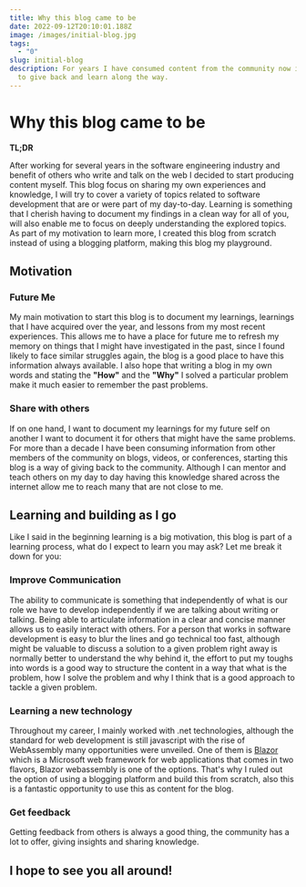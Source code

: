 ```yaml
---
title: Why this blog came to be
date: 2022-09-12T20:10:01.188Z
image: /images/initial-blog.jpg
tags:
  - "0"
slug: initial-blog
description: For years I have consumed content from the community now it's time
  to give back and learn along the way.
---
```

# Why this blog came to be

**TL;DR**

After working for several years in the software engineering industry and benefit of others who write and talk on the web I decided to start producing content myself.
This blog focus on sharing my own experiences and knowledge, I will try to cover a variety of topics related to software development that are or were part of my day-to-day.
Learning is something that I cherish having to document my findings in a clean way for all of you, will also enable me to focus on deeply understanding the explored topics.
As part of my motivation to learn more, I created this blog from scratch instead of using a blogging platform, making this blog my playground.

## Motivation

### Future Me

My main motivation to start this blog is to document my learnings, learnings that I have acquired over the year, and lessons from my most recent experiences.
This allows me to have a place for future me to refresh my memory on things that I might have investigated in the past, since I found likely to face similar struggles again, the blog is a good place to have this information always available.
I also hope that writing a blog in my own words and stating the **"How"** and the **"Why"** I solved a particular problem make it much easier to remember the past problems.

### Share with others

If on one hand, I want to document my learnings for my future self on another I want to document it for others that might have the same problems.
For more than a decade I have been consuming information from other members of the community on blogs, videos, or conferences, starting this blog is a way of giving back to the community.
Although I can mentor and teach others on my day to day having this knowledge shared across the internet allow me to reach many that are not close to me.

## Learning and building as I go

Like I said in the beginning learning is a big motivation, this blog is part of a learning process, what do I expect to learn you may ask?
Let me break it down for you:

### Improve Communication

The ability to communicate is something that independently of what is our role we have to develop independently if we are talking about writing or talking.
Being able to articulate information in a clear and concise manner allows us to easily interact with others.
For a person that works in software development is easy to blur the lines and go technical too fast, although might be valuable to discuss a solution to a given problem right away is normally better to understand the why behind it, the effort to put my toughs into words is a good way to structure the content in a way that what is the problem, how I solve the problem and why I think that is a good approach to tackle a given problem.

### Learning a new technology

Throughout my career, I mainly worked with .net technologies, although the standard for web development is still javascript with the rise of WebAssembly many opportunities were unveiled. One of them is [Blazor](https://dotnet.microsoft.com/en-us/apps/aspnet/web-apps/blazor) which is a Microsoft web framework for web applications that comes in two flavors, Blazor webassembly is one of the options.
That's why I ruled out the option of using a blogging platform and build this from scratch, also this is a fantastic opportunity to use this as content for the blog.

### Get feedback

Getting feedback from others is always a good thing, the community has a lot to offer, giving insights and sharing knowledge.

## I hope to see you all around!
